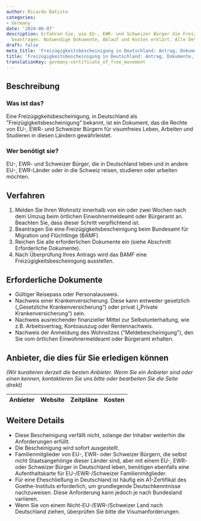 ```yaml
---
author: Ricardo Batista
categories:
- Germany
date: '2024-06-07'
description: Erfahren Sie, wie EU-, EWR- und Schweizer Bürger die Freizügigkeitsbescheinigung
  beantragen. Notwendige Dokumente, Ablauf und Kosten erklärt. Alle Details hier.
draft: false
meta_title: 'Freizügigkeitsbescheinigung in Deutschland: Antrag, Dokumente, Kosten'
title: 'Freizügigkeitsbescheinigung in Deutschland: Antrag, Dokumente, Kosten'
translationKey: germany-certificate_of_free_movement
---
```



## Beschreibung
### Was ist das?
Eine Freizügigkeitsbescheinigung, in Deutschland als "Freizügigkeitsbescheinigung" bekannt, ist ein Dokument, das die Rechte von EU-, EWR- und Schweizer Bürgern für visumfreies Leben, Arbeiten und Studieren in diesen Ländern gewährleistet.
### Wer benötigt sie?
EU-, EWR- und Schweizer Bürger, die in Deutschland leben und in andere EU-, EWR-Länder oder in die Schweiz reisen, studieren oder arbeiten möchten.

## Verfahren
1. Melden Sie Ihren Wohnsitz innerhalb von ein oder zwei Wochen nach dem Umzug beim örtlichen Einwohnermeldeamt oder Bürgeramt an. Beachten Sie, dass dieser Schritt verpflichtend ist.
2. Beantragen Sie eine Freizügigkeitsbescheinigung beim Bundesamt für Migration und Flüchtlinge (BAMF).
3. Reichen Sie alle erforderlichen Dokumente ein (siehe Abschnitt Erforderliche Dokumente).
4. Nach Überprüfung Ihres Antrags wird das BAMF eine Freizügigkeitsbescheinigung ausstellen.

## Erforderliche Dokumente
- Gültiger Reisepass oder Personalausweis.
- Nachweis einer Krankenversicherung. Diese kann entweder gesetzlich („Gesetzliche Krankenversicherung“) oder privat („Private Krankenversicherung“) sein.
- Nachweis ausreichender finanzieller Mittel zur Selbstunterhaltung, wie z.B. Arbeitsvertrag, Kontoauszug oder Rentennachweis.
- Nachweis der Anmeldung des Wohnsitzes ("Meldebescheinigung"), den Sie vom örtlichen Einwohnermeldeamt oder Bürgeramt erhalten.

## Anbieter, die dies für Sie erledigen können

_(Wir kuratieren derzeit die besten Anbieter. Wenn Sie ein Anbieter sind oder einen kennen, kontaktieren Sie uns bitte oder bearbeiten Sie die Seite direkt)_

| Anbieter | Website | Zeitpläne | Kosten |
| --------------- | --------------- | :-------------: | :-------------: |

## Weitere Details
- Diese Bescheinigung verfällt nicht, solange der Inhaber weiterhin die Anforderungen erfüllt.
- Die Bescheinigung wird sofort ausgestellt.
- Familienmitglieder von EU-, EWR- oder Schweizer Bürgern, die selbst nicht Staatsangehörige dieser Länder sind, aber mit einem EU-, EWR- oder Schweizer Bürger in Deutschland leben, benötigen ebenfalls eine Aufenthaltskarte für EU-/EWR-/Schweizer Familienmitglieder.
- Für eine Eheschließung in Deutschland ist häufig ein A1-Zertifikat des Goethe-Instituts erforderlich, um grundlegende Deutschkenntnisse nachzuweisen. Diese Anforderung kann jedoch je nach Bundesland variieren.
- Wenn Sie von einem Nicht-EU-/EWR-/Schweizer Land nach Deutschland ziehen, überprüfen Sie bitte die Visumanforderungen.